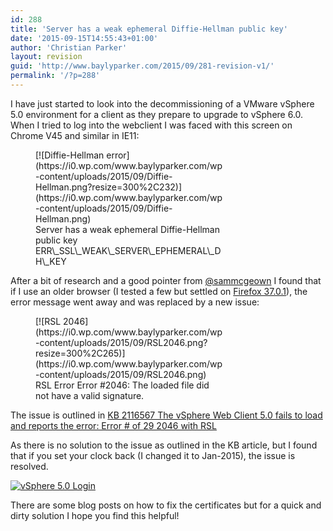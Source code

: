 ```yaml
---
id: 288
title: 'Server has a weak ephemeral Diffie-Hellman public key'
date: '2015-09-15T14:55:43+01:00'
author: 'Christian Parker'
layout: revision
guid: 'http://www.baylyparker.com/2015/09/281-revision-v1/'
permalink: '/?p=288'
---
```


I have just started to look into the decommissioning of a VMware vSphere 5.0 environment for a client as they prepare to upgrade to vSphere 6.0. When I tried to log into the webclient I was faced with this screen on Chrome V45 and similar in IE11:

<figure aria-describedby="caption-attachment-282" class="wp-caption aligncenter" id="attachment_282" style="width: 300px">[![Diffie-Hellman error](https://i0.wp.com/www.baylyparker.com/wp-content/uploads/2015/09/Diffie-Hellman.png?resize=300%2C232)](https://i0.wp.com/www.baylyparker.com/wp-content/uploads/2015/09/Diffie-Hellman.png)<figcaption class="wp-caption-text" id="caption-attachment-282">Server has a weak ephemeral Diffie-Hellman public key ERR\_SSL\_WEAK\_SERVER\_EPHEMERAL\_DH\_KEY</figcaption></figure>

After a bit of research and a good pointer from [@sammcgeown](http://twitter.com/sammcgeown) I found that if I use an older browser (I tested a few but settled on [Firefox 37.0.1](https://ftp.mozilla.org/pub/mozilla.org/firefox/releases/37.0.1/win32/en-GB/)), the error message went away and was replaced by a new issue:

<figure aria-describedby="caption-attachment-283" class="wp-caption aligncenter" id="attachment_283" style="width: 300px">[![RSL 2046](https://i0.wp.com/www.baylyparker.com/wp-content/uploads/2015/09/RSL2046.png?resize=300%2C265)](https://i0.wp.com/www.baylyparker.com/wp-content/uploads/2015/09/RSL2046.png)<figcaption class="wp-caption-text" id="caption-attachment-283">RSL Error Error #2046: The loaded file did not have a valid signature.</figcaption></figure>

The issue is outlined in [KB 2116567 The vSphere Web Client 5.0 fails to load and reports the error: Error # of 29 2046 with RSL](http://kb.vmware.com/kb/2116567)

As there is no solution to the issue as outlined in the KB article, but I found that if you set your clock back (I changed it to Jan-2015), the issue is resolved.

[![vSphere 5.0 Login](https://i0.wp.com/www.baylyparker.com/wp-content/uploads/2015/09/vSphere50.png?resize=300%2C201)](https://i0.wp.com/www.baylyparker.com/wp-content/uploads/2015/09/vSphere50.png)

There are some blog posts on how to fix the certificates but for a quick and dirty solution I hope you find this helpful!